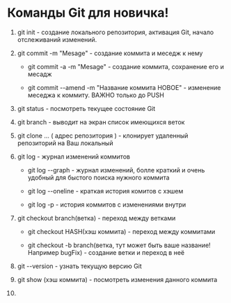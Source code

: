 # Команды Git для новичка!

1. git init - создание локального репозитория, активация Git, начало отслеживаний изменений.

2. git commit -m "Mesage" - создание коммита и меседж к нему
    
    * git commit -a -m "Mesage" - создание коммита, сохранение его и месадж

    * git commit --amend -m "Название коммита НОВОЕ" - изменение меседжа к коммиту. ВАЖНО только до PUSH

3. git status - посмотреть текущее состояние Git

4. git branch - выводит на экран список имеющихся веток

5. git clone ... ( адрес репозитория ) - клонирует удаленный репозиторий на Ваш локальный
6. git log - журнал изменений коммитов
    
    * git log --graph - журнал изменений, болле краткий и очень удобный для быстого поиска нужного коммита 

    * git log --oneline - краткая история комитов с хэшем

    * git log -p - история коммитов с изменениями внутри

7. git checkout branch(ветка) - переход между ветками 
    
    * git checkout HASH(хэш коммита) - переход между коммитами 

    * git checkout -b branch(ветка, тут может быть ваше название! Например bugFix) - создание ветки и переход в неё

8. git --version - узнать текущую версию Git

9. git show (хэш коммита) - посмотреть изменения данного коммита

10. 